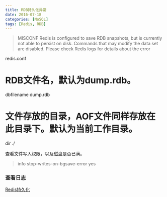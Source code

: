 ```yaml
---
title: RDB持久化异常
date: 2016-07-18
categories: [NoSQL]
tags: [Redis, RDB]
---
```


> MISCONF Redis is configured to save RDB snapshots, but is currently not able to persist on disk. Commands that may modify the data set are disabled. Please check Redis logs for details about the error

redis.conf

# RDB文件名，默认为dump.rdb。dbfilename dump.rdb# 文件存放的目录，AOF文件同样存放在此目录下。默认为当前工作目录。dir ./

查看文件写入权限，以及磁盘是否已满。

> info
> stop-writes-on-bgsave-error yes

### 查看日志

[Redis持久化](https://segmentfault.com/a/1190000002906345)




